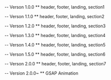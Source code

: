 -- Verson 1.0.0
\*\* header, footer, landing, section1

-- Verson 1.1.0
\*\* header, footer, landing, section2

-- Verson 1.2.0
\*\* header, footer, landing, section3

-- Verson 1.3.0
\*\* header, footer, landing, section4

-- Verson 1.4.0
\*\* header, footer, landing, section5

-- Verson 1.5.0
\*\* header, footer, landing, section6

-- Verson 2.0.0
\*\* header, footer, landing, section7

-- Version 2.0.0~
\*\* GSAP Animation
